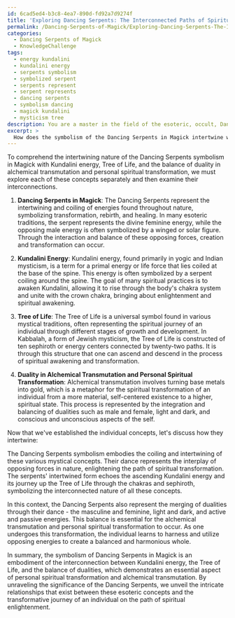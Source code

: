 ```yaml
---
id: 6cad5ed4-b3c8-4ea7-890d-fd92a7d9274f
title: 'Exploring Dancing Serpents: The Interconnected Paths of Spiritual Transformation'
permalink: /Dancing-Serpents-of-Magick/Exploring-Dancing-Serpents-The-Interconnected-Paths-of-Spiritual-Transformation/
categories:
  - Dancing Serpents of Magick
  - KnowledgeChallenge
tags:
  - energy kundalini
  - kundalini energy
  - serpents symbolism
  - symbolized serpent
  - serpents represent
  - serpent represents
  - dancing serpents
  - symbolism dancing
  - magick kundalini
  - mysticism tree
description: You are a master in the field of the esoteric, occult, Dancing Serpents of Magick and Education. You are a writer of tests, challenges, books and deep knowledge on Dancing Serpents of Magick for initiates and students to gain deep insights and understanding from. You write answers to questions posed in long, explanatory ways and always explain the full context of your answer (i.e., related concepts, formulas, examples, or history), as well as the step-by-step thinking process you take to answer the challenges. Be rigorous and thorough, and summarize the key themes, ideas, and conclusions at the end.
excerpt: > 
  How does the symbolism of the Dancing Serpents in Magick intertwine with the concept of Kundalini energy and the Tree of Life, while simultaneously reflecting the balance of duality in both alchemical transmutation and personal spiritual transformation?
---
```

To comprehend the intertwining nature of the Dancing Serpents symbolism in Magick with Kundalini energy, Tree of Life, and the balance of duality in alchemical transmutation and personal spiritual transformation, we must explore each of these concepts separately and then examine their interconnections.

1. **Dancing Serpents in Magick**:
The Dancing Serpents represent the intertwining and coiling of energies found throughout nature, symbolizing transformation, rebirth, and healing. In many esoteric traditions, the serpent represents the divine feminine energy, while the opposing male energy is often symbolized by a winged or solar figure. Through the interaction and balance of these opposing forces, creation and transformation can occur.

2. **Kundalini Energy**:
Kundalini energy, found primarily in yogic and Indian mysticism, is a term for a primal energy or life force that lies coiled at the base of the spine. This energy is often symbolized by a serpent coiling around the spine. The goal of many spiritual practices is to awaken Kundalini, allowing it to rise through the body's chakra system and unite with the crown chakra, bringing about enlightenment and spiritual awakening.

3. **Tree of Life**:
The Tree of Life is a universal symbol found in various mystical traditions, often representing the spiritual journey of an individual through different stages of growth and development. In Kabbalah, a form of Jewish mysticism, the Tree of Life is constructed of ten sephiroth or energy centers connected by twenty-two paths. It is through this structure that one can ascend and descend in the process of spiritual awakening and transformation.

4. **Duality in Alchemical Transmutation and Personal Spiritual Transformation**:
Alchemical transmutation involves turning base metals into gold, which is a metaphor for the spiritual transformation of an individual from a more material, self-centered existence to a higher, spiritual state. This process is represented by the integration and balancing of dualities such as male and female, light and dark, and conscious and unconscious aspects of the self.

Now that we've established the individual concepts, let's discuss how they intertwine:

The Dancing Serpents symbolism embodies the coiling and intertwining of these various mystical concepts. Their dance represents the interplay of opposing forces in nature, enlightening the path of spiritual transformation. The serpents' intertwined form echoes the ascending Kundalini energy and its journey up the Tree of Life through the chakras and sephiroth, symbolizing the interconnected nature of all these concepts.

In this context, the Dancing Serpents also represent the merging of dualities through their dance - the masculine and feminine, light and dark, and active and passive energies. This balance is essential for the alchemical transmutation and personal spiritual transformation to occur. As one undergoes this transformation, the individual learns to harness and utilize opposing energies to create a balanced and harmonious whole.

In summary, the symbolism of Dancing Serpents in Magick is an embodiment of the interconnection between Kundalini energy, the Tree of Life, and the balance of dualities, which demonstrates an essential aspect of personal spiritual transformation and alchemical transmutation. By unraveling the significance of the Dancing Serpents, we unveil the intricate relationships that exist between these esoteric concepts and the transformative journey of an individual on the path of spiritual enlightenment.
